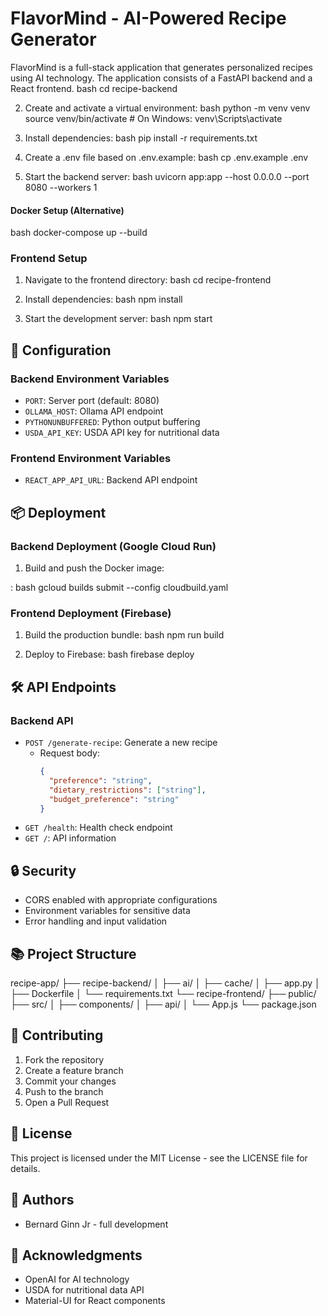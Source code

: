 # FlavorMind - AI-Powered Recipe Generator

FlavorMind is a full-stack application that generates personalized recipes using AI technology. The application consists of a FastAPI backend and a React frontend.
bash
cd recipe-backend

2. Create and activate a virtual environment:
   bash
python -m venv venv
source venv/bin/activate # On Windows: venv\Scripts\activate
3. Install dependencies:
 bash
pip install -r requirements.txt

4. Create a .env file based on .env.example:
   bash
cp .env.example .env

5. Start the backend server:
   bash
uvicorn app:app --host 0.0.0.0 --port 8080 --workers 1

#### Docker Setup (Alternative)
bash
docker-compose up --build

### Frontend Setup

1. Navigate to the frontend directory:
   bash
cd recipe-frontend

2. Install dependencies:
   bash
npm install

3. Start the development server:
   bash
npm start

## 🔧 Configuration

### Backend Environment Variables
- `PORT`: Server port (default: 8080)
- `OLLAMA_HOST`: Ollama API endpoint
- `PYTHONUNBUFFERED`: Python output buffering
- `USDA_API_KEY`: USDA API key for nutritional data

### Frontend Environment Variables
- `REACT_APP_API_URL`: Backend API endpoint

## 📦 Deployment

### Backend Deployment (Google Cloud Run)
1. Build and push the Docker image:
   
:
bash
gcloud builds submit --config cloudbuild.yaml

### Frontend Deployment (Firebase)
1. Build the production bundle:
   bash
npm run build

2. Deploy to Firebase:
   bash
firebase deploy

## 🛠 API Endpoints

### Backend API
- `POST /generate-recipe`: Generate a new recipe
  - Request body:
    ```json
    {
      "preference": "string",
      "dietary_restrictions": ["string"],
      "budget_preference": "string"
    }
    ```
- `GET /health`: Health check endpoint
- `GET /`: API information

## 🔒 Security

- CORS enabled with appropriate configurations
- Environment variables for sensitive data
- Error handling and input validation

## 📚 Project Structure
recipe-app/
├── recipe-backend/
│ ├── ai/
│ ├── cache/
│ ├── app.py
│ ├── Dockerfile
│ └── requirements.txt
└── recipe-frontend/
├── public/
├── src/
│ ├── components/
│ ├── api/
│ └── App.js
└── package.json

## 🤝 Contributing

1. Fork the repository
2. Create a feature branch
3. Commit your changes
4. Push to the branch
5. Open a Pull Request

## 📄 License

This project is licensed under the MIT License - see the LICENSE file for details.

## 👥 Authors

- Bernard Ginn Jr  - full development

## 🙏 Acknowledgments

- OpenAI for AI technology
- USDA for nutritional data API
- Material-UI for React components
